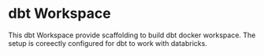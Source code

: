 # dbt Workspace

This dbt Workspace provide scaffolding to build dbt docker workspace. The setup is coreectly configured for dbt to work with databricks.
 